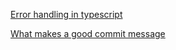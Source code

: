 [Error handling in typescript](https://medium.com/fashioncloud/a-functional-programming-approach-to-error-handling-in-typescript-d9e8c58ab7f)

[What makes a good commit message](https://arxiv.org/pdf/2202.02974.pdf)